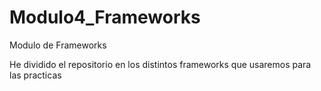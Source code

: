 # Modulo4_Frameworks
Modulo de Frameworks

He dividido el repositorio en los distintos frameworks que usaremos para las practicas
